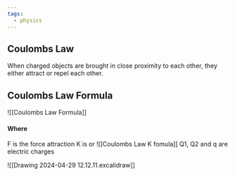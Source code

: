 ```yaml
---
tags:
  - physics
---
```


## Coulombs Law
When charged objects are brought in close proximity to each other, they either attract or repel each other.

## Coulombs Law Formula

![[Coulombs Law Formula]]
#### Where
F is the force attraction 
K is 
or 
![[Coulombs Law K fomula]]
Q1, Q2 and q are electric charges



![[Drawing 2024-04-29 12.12.11.excalidraw]]
